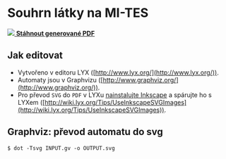 # Souhrn látky na MI-TES #


[![](http://i.imgur.com/sYrdHnq.png) **Stáhnout generované PDF**](https://github.com/illagrenan/mi-tes_sourhn/blob/master/TES%20-%20Souhrn%20l%C3%A1tky.pdf?raw=true)


## Jak editovat ##

- Vytvořeno v editoru LYX ([http://www.lyx.org/](http://www.lyx.org/)).
- Automaty jsou v Graphvizu ([http://www.graphviz.org/](http://www.graphviz.org/)).
- Pro převod `SVG` do `PDF` v LYXu [nainstalujte Inkscape](http://www.inkscape.org/en/ "Inkscape") a spárujte ho s LYXem ([http://wiki.lyx.org/Tips/UseInkscapeSVGImages](http://wiki.lyx.org/Tips/UseInkscapeSVGImages)).

## Graphviz: převod automatu do svg ##

```
$ dot -Tsvg INPUT.gv -o OUTPUT.svg
```
